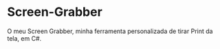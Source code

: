 # Screen-Grabber
O meu Screen Grabber, minha ferramenta personalizada de tirar Print da tela, em C#.
